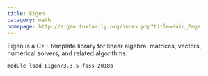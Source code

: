 ```yaml
---
title: Eigen
catagory: math 
homepage: http://eigen.tuxfamily.org/index.php?title=Main_Page
---
```

 Eigen is a C++ template library for linear algebra: matrices, vectors, numerical solvers, and related algorithms. 
```
module load Eigen/3.3.5-foss-2018b
```
